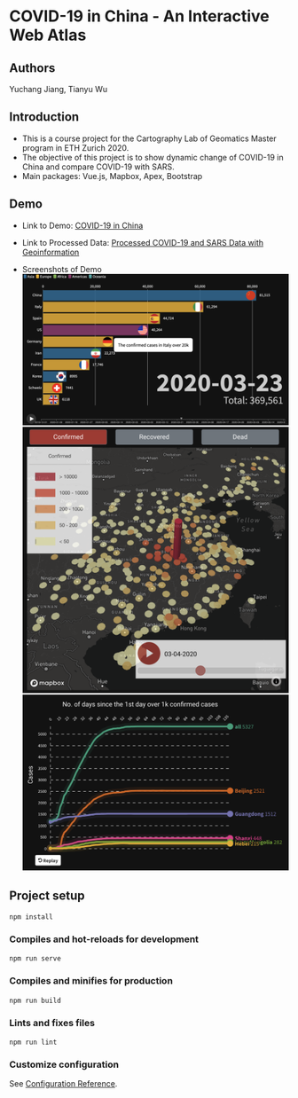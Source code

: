 # COVID-19 in China - An Interactive Web Atlas
## Authors 
Yuchang Jiang, Tianyu Wu

## Introduction
* This is a course project for the Cartography Lab of Geomatics Master program in ETH Zurich 2020.  
* The objective of this project is to show dynamic change of COVID-19 in China and compare COVID-19
with SARS.
* Main packages: Vue.js, Mapbox, Apex, Bootstrap

## Demo
* Link to Demo: [COVID-19 in China](https://carto-lab.firebaseapp.com/)
* Link to Processed Data: [Processed COVID-19 and SARS Data with Geoinformation](https://github.com/SherryJYC/COVID19-Processed-Timeseries-Data)

* Screenshots of Demo <br/>
![Race Chart](https://github.com/SherryJYC/COVID_19_Visualization/blob/master/src/assets/img/race.png) <br/>
![Map](https://github.com/SherryJYC/COVID_19_Visualization/blob/master/src/assets/img/map.png) <br/>
![Chart](https://github.com/SherryJYC/COVID_19_Visualization/blob/master/src/assets/img/chart.png)


## Project setup
```
npm install
```

### Compiles and hot-reloads for development
```
npm run serve
```

### Compiles and minifies for production
```
npm run build
```

### Lints and fixes files
```
npm run lint
```

### Customize configuration
See [Configuration Reference](https://cli.vuejs.org/config/).

